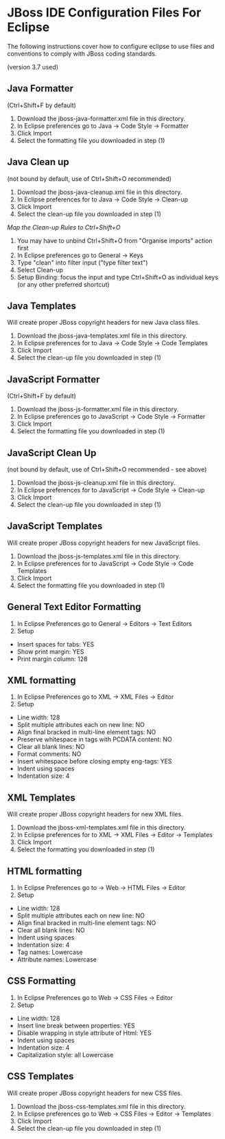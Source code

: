 JBoss IDE Configuration Files For Eclipse
=========================================
The following instructions cover how to configure eclipse to use files and conventions to comply with JBoss coding standards.

(version 3.7 used)

Java Formatter
--------------
(Ctrl+Shift+F by default)
 
1. Download the jboss-java-formatter.xml file in this directory.
2. In Eclipse preferences go to Java -> Code Style -> Formatter
3. Click Import
4. Select the formatting file you downloaded in step (1)

Java Clean up
-------------
(not bound by default, use  of Ctrl+Shift+O recommended)
 
1. Download the jboss-java-cleanup.xml file in this directory.
2. In Eclipse preferences for to Java -> Code Style -> Clean-up
3. Click Import
4. Select the clean-up file you downloaded in step (1)
 
*Map the Clean-up Rules to Ctrl+Shift+O*

1. You may have to unbind Ctrl+Shift+O from "Organise imports" action first
2. In Eclipse preferences go to General -> Keys
3. Type "clean" into filter input ("type filter text")
4. Select Clean-up
5. Setup Binding: focus the input and type Ctrl+Shift+O as individual keys (or any other preferred shortcut)

Java Templates
--------------
Will create proper JBoss copyright headers for new Java class files.

1. Download the jboss-java-templates.xml file in this directory.
2. In Eclipse preferences for to Java -> Code Style -> Code Templates
3. Click Import
4. Select the clean-up file you downloaded in step (1)

JavaScript Formatter
--------------------
(Ctrl+Shift+F by default)
 
1. Download the jboss-js-formatter.xml file in this directory.
2. In Eclipse preferences go to JavaScript -> Code Style -> Formatter
3. Click Import
4. Select the formatting file you downloaded in step (1)

JavaScript Clean Up 
-------------------
(not bound by default, use  of Ctrl+Shift+O recommended - see above)
 
1. Download the jboss-js-cleanup.xml file in this directory.
2. In Eclipse preferences for to JavaScript -> Code Style -> Clean-up
3. Click Import
4. Select the clean-up file you downloaded in step (1)

JavaScript Templates
--------------------
Will create proper JBoss copyright headers for new JavaScript files.

1. Download the jboss-js-templates.xml file in this directory.
2. In Eclipse preferences for to JavaScript -> Code Style -> Code Templates
3. Click Import
4. Select the formatting file you downloaded in step (1)

General Text Editor Formatting
------------------------------
1. In Eclipse Preferences go to General -> Editors -> Text Editors
2. Setup
 * Insert spaces for tabs: YES
 * Show print margin: YES
 * Print margin column: 128

XML formatting
--------------
1. In Eclipse Preferences go to XML -> XML Files -> Editor
2. Setup
 * Line width: 128
 * Split multiple attributes each on new line: NO
 * Align final bracked in multi-line element tags: NO
 * Preserve whitespace in tags with PCDATA content: NO
 * Clear all blank lines: NO
 * Format comments: NO
 * Insert whitespace before closing empty eng-tags: YES
 * Indent using spaces
 * Indentation size: 4
 
XML Templates
-------------
Will create proper JBoss copyright headers for new XML files.

1. Download the jboss-xml-templates.xml file in this directory.
2. In Eclipse preferences for to XML -> XML Files -> Editor -> Templates
3. Click Import
4. Select the formatting you downloaded in step (1)

HTML formatting
---------------
1. In Eclipse Preferences go to -> Web -> HTML Files -> Editor
2. Setup
 * Line width: 128
 * Split multiple attributes each on new line: NO
 * Align final bracked in multi-line element tags: NO
 * Clear all blank lines: NO
 * Indent using spaces
 * Indentation size: 4
 * Tag names: Lowercase
 * Attribute names: Lowercase

CSS Formatting
--------------

1. In Eclipse Preferences go to Web -> CSS Files -> Editor
2. Setup
 * Line width: 128
 * Insert line break between properties: YES
 * Disable wrapping in style attribute of Html: YES
 * Indent using spaces
 * Indentation size: 4
 * Capitalization style: all Lowercase

CSS Templates
-------------
Will create proper JBoss copyright headers for new CSS files.

1. Download the jboss-css-templates.xml file in this directory.
2. In Eclipse preferences go to Web -> CSS Files -> Editor -> Templates
3. Click Import
4. Select the clean-up file you downloaded in step (1)



